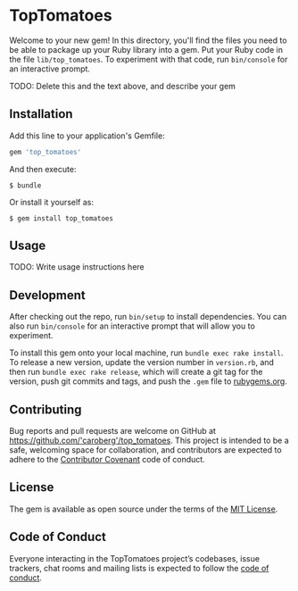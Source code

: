 # TopTomatoes

Welcome to your new gem! In this directory, you'll find the files you need to be able to package up your Ruby library into a gem. Put your Ruby code in the file `lib/top_tomatoes`. To experiment with that code, run `bin/console` for an interactive prompt.

TODO: Delete this and the text above, and describe your gem

## Installation

Add this line to your application's Gemfile:

```ruby
gem 'top_tomatoes'
```

And then execute:

    $ bundle

Or install it yourself as:

    $ gem install top_tomatoes

## Usage

TODO: Write usage instructions here

## Development

After checking out the repo, run `bin/setup` to install dependencies. You can also run `bin/console` for an interactive prompt that will allow you to experiment.

To install this gem onto your local machine, run `bundle exec rake install`. To release a new version, update the version number in `version.rb`, and then run `bundle exec rake release`, which will create a git tag for the version, push git commits and tags, and push the `.gem` file to [rubygems.org](https://rubygems.org).

## Contributing

Bug reports and pull requests are welcome on GitHub at https://github.com/'caroberg'/top_tomatoes. This project is intended to be a safe, welcoming space for collaboration, and contributors are expected to adhere to the [Contributor Covenant](http://contributor-covenant.org) code of conduct.

## License

The gem is available as open source under the terms of the [MIT License](https://opensource.org/licenses/MIT).

## Code of Conduct

Everyone interacting in the TopTomatoes project’s codebases, issue trackers, chat rooms and mailing lists is expected to follow the [code of conduct](https://github.com/'caroberg'/top_tomatoes/blob/master/CODE_OF_CONDUCT.md).
